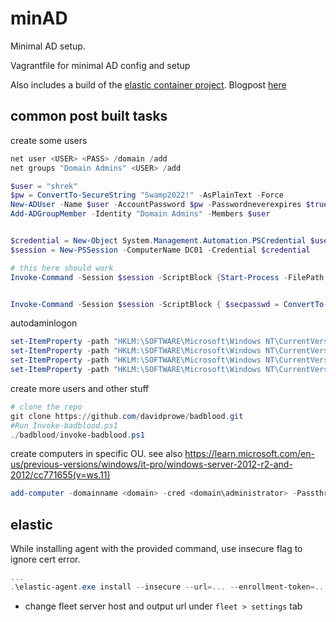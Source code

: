 # minAD
Minimal AD setup.

Vagrantfile for minimal AD config and setup

Also includes a build of the [elastic container project](https://github.com/peasead/elastic-container). Blogpost [here](https://www.elastic.co/de/security-labs/the-elastic-container-project)

## common post built tasks
create some users
```powershell
net user <USER> <PASS> /domain /add
net groups "Domain Admins" <USER> /add
```

```powershell
$user = "shrek"
$pw = ConvertTo-SecureString "Swamp2022!" -AsPlainText -Force
New-ADUser -Name $user -AccountPassword $pw -Passwordneverexpires $true -Enabled $true
Add-ADGroupMember -Identity "Domain Admins" -Members $user


$credential = New-Object System.Management.Automation.PSCredential $user,$pw
$session = New-PSSession -ComputerName DC01 -Credential $credential

# this here should work
Invoke-Command -Session $session -ScriptBlock {Start-Process -FilePath "C:\Windows\System32\cmd.exe" -LoadUserProfile -ArgumentList "/c" }


Invoke-Command -Session $session -ScriptBlock { $secpasswd = ConvertTo-SecureString $Using:pass -AsPlainText -Force; $cred = New-Object System.Management.Automation.PSCredential ($Using:user, $secpasswd);Start-Process -FilePath "C:\Windows\System32\cmd.exe" -Credential $credential -LoadUserProfile -ArgumentList "/c" }
```

autodaminlogon
```powershell
set-ItemProperty -path "HKLM:\SOFTWARE\Microsoft\Windows NT\CurrentVersion\Winlogon\" -name AutoAdminLogon -value 1 -force 
set-ItemProperty -path "HKLM:\SOFTWARE\Microsoft\Windows NT\CurrentVersion\Winlogon\" -name DefaultUserName -value $admin -force 
set-ItemProperty -path "HKLM:\SOFTWARE\Microsoft\Windows NT\CurrentVersion\Winlogon\" -name DefaultPassword -value $adminpass -force 
set-ItemProperty -path "HKLM:\SOFTWARE\Microsoft\Windows NT\CurrentVersion\Winlogon\" -name DefaultDomainName -value $domain -force 
```


create more users and other stuff 
```powershell
# clone the repo
git clone https://github.com/davidprowe/badblood.git
#Run Invoke-badblood.ps1
./badblood/invoke-badblood.ps1
```

create computers in specific OU. see also https://learn.microsoft.com/en-us/previous-versions/windows/it-pro/windows-server-2012-r2-and-2012/cc771655(v=ws.11)
```powershell
add-computer -domainname <domain> -cred <domain\administrator> -Passthru -OUPath OU=xxx,DC=<Domain>,DC=<Domain>
```

## elastic 
While installing agent with the provided command, use insecure flag to ignore cert error.  
```powershell
...
.\elastic-agent.exe install --insecure --url=... --enrollment-token=...
```

- change fleet server host and output url under `fleet > settings` tab